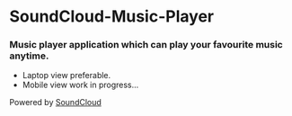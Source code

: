 # SoundCloud-Music-Player
### Music player application which can play your favourite music anytime.
- Laptop view preferable.
- Mobile view work in progress...

Powered by [SoundCloud](https://soundcloud.com/)
